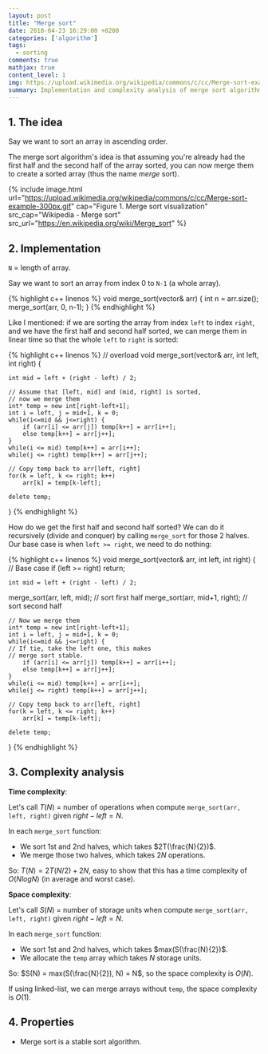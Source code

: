 ```yaml
---
layout: post
title: "Merge sort"
date: 2018-04-23 16:29:00 +0200
categories: ['algorithm']
tags:
  - sorting
comments: true
mathjax: true
content_level: 1
img: https://upload.wikimedia.org/wikipedia/commons/c/cc/Merge-sort-example-300px.gif
summary: Implementation and complexity analysis of merge sort algorithm
---
```


## **1. The idea**

Say we want to sort an array in ascending order.

The merge sort algorithm's idea is that assuming you're already had the first half and the second half of the array sorted, you can now merge them to create a sorted array (thus the name _merge_ sort).

{% include image.html
  url="https://upload.wikimedia.org/wikipedia/commons/c/cc/Merge-sort-example-300px.gif"
  cap="Figure 1. Merge sort visualization"
  src_cap="Wikipedia - Merge sort"
  src_url="https://en.wikipedia.org/wiki/Merge_sort"
%}

## **2. Implementation**

`N` = length of array.

Say we want to sort an array from index 0 to `N-1` (a whole array).

{% highlight c++ linenos %}
void merge_sort(vector<int>& arr) {
  int n = arr.size();
  merge_sort(arr, 0, n-1);
}
{% endhighlight %}

Like I mentioned: if we are sorting the array from index `left` to index `right`, and we have the first half and second half sorted, we can merge them in linear time so that the whole `left` to `right` is sorted:

{% highlight c++ linenos %}
// overload
void merge_sort(vector<int>& arr, int left, int right) {
	
	int mid = left + (right - left) / 2;

	// Assume that [left, mid] and (mid, right] is sorted,
	// now we merge them
	int* temp = new int[right-left+1];
	int i = left, j = mid+1, k = 0;
	while(i<=mid && j<=right) {
		if (arr[i] <= arr[j]) temp[k++] = arr[i++];
		else temp[k++] = arr[j++];
	}
	while(i <= mid) temp[k++] = arr[i++];
	while(j <= right) temp[k++] = arr[j++];

	// Copy temp back to arr[left, right]
	for(k = left, k <= right; k++)
		arr[k] = temp[k-left];

	delete temp;
}
{% endhighlight %}

How do we get the first half and second half sorted? We can do it recursively (divide and conquer) by calling `merge_sort` for those 2 halves. Our base case is when `left >= right`, we need to do nothing:

{% highlight c++ linenos %}
void merge_sort(vector<int>& arr, int left, int right) {
  // Base case
	if (left >= right) return;
  
	int mid = left + (right - left) / 2;
  
  merge_sort(arr, left, mid);     // sort first half
  merge_sort(arr, mid+1, right);  // sort second half

	// Now we merge them
	int* temp = new int[right-left+1];
	int i = left, j = mid+1, k = 0;
	while(i<=mid && j<=right) {
    // If tie, take the left one, this makes
    // merge sort stable.
		if (arr[i] <= arr[j]) temp[k++] = arr[i++];
		else temp[k++] = arr[j++];
	}
	while(i <= mid) temp[k++] = arr[i++];
	while(j <= right) temp[k++] = arr[j++];

	// Copy temp back to arr[left, right]
	for(k = left, k <= right; k++)
		arr[k] = temp[k-left];

	delete temp;
}
{% endhighlight %}

## **3. Complexity analysis**

**Time complexity**: 

Let's call $T(N)$ = number of operations when compute `merge_sort(arr, left, right)` given $right - left = N$.

In each `merge_sort` function:
* We sort 1st and 2nd halves, which takes $2T(\frac{N}{2})$.
* We merge those two halves, which takes $2N$ operations.

So: $T(N) = 2T(N/2) + 2N$, easy to show that this has a time complexity of $O(NlogN)$ (in average and worst case).

**Space complexity**:

Let's call $S(N)$ = number of storage units when compute `merge_sort(arr, left, right)` given $right - left = N$.

In each `merge_sort` function:
* We sort 1st and 2nd halves, which takes $max(S(\frac{N}{2})$.
* We allocate the `temp` array which takes $N$ storage units.

So: $S(N) = max(S(\frac{N}{2}), N) = N$, so the space complexity is $O(N)$.

If using linked-list, we can merge arrays without `temp`, the space complexity is $O(1)$.

## **4. Properties**

* Merge sort is a stable sort algorithm.

